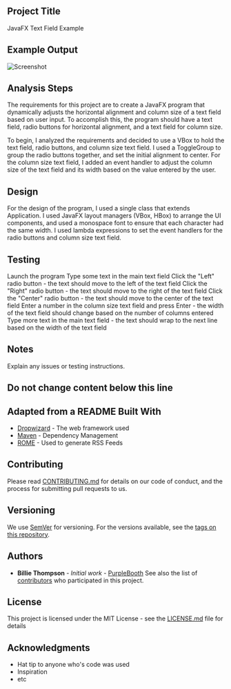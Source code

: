 ## Project Title
JavaFX Text Field Example

## Example Output
![Screenshot](url "Output.PNG")
## Analysis Steps
The requirements for this project are to create a JavaFX program that dynamically adjusts the horizontal alignment and column size of a text field based on user input. To accomplish this, the program should have a text field, radio buttons for horizontal alignment, and a text field for column size.

To begin, I analyzed the requirements and decided to use a VBox to hold the text field, radio buttons, and column size text field. I used a ToggleGroup to group the radio buttons together, and set the initial alignment to center. For the column size text field, I added an event handler to adjust the column size of the text field and its width based on the value entered by the user.

## Design
For the design of the program, I used a single class that extends Application. I used JavaFX layout managers (VBox, HBox) to arrange the UI components, and used a monospace font to ensure that each character had the same width. I used lambda expressions to set the event handlers for the radio buttons and column size text field.

## Testing
Launch the program
Type some text in the main text field
Click the "Left" radio button - the text should move to the left of the text field
Click the "Right" radio button - the text should move to the right of the text field
Click the "Center" radio button - the text should move to the center of the text field
Enter a number in the column size text field and press Enter - the width of the text field should change based on the number of columns entered
Type more text in the main text field - the text should wrap to the next line based on the width of the text field
## Notes
Explain any issues or testing instructions.
## Do not change content below this line
## Adapted from a README Built With
* [Dropwizard](http://www.dropwizard.io/1.0.2/docs/) - The web framework
used
* [Maven](https://maven.apache.org/) - Dependency Management
* [ROME](https://rometools.github.io/rome/) - Used to generate RSS Feeds
## Contributing
Please read
[CONTRIBUTING.md](https://gist.github.com/PurpleBooth/b24679402957c63ec426
) for details on our code of conduct, and the process for submitting pull
requests to us.
## Versioning
We use [SemVer](http://semver.org/) for versioning. For the versions
available, see the [tags on this
repository](https://github.com/your/project/tags).
## Authors
* **Billie Thompson** - *Initial work* -
[PurpleBooth](https://github.com/PurpleBooth)
See also the list of
[contributors](https://github.com/your/project/contributors) who
participated in this project.
## License
This project is licensed under the MIT License - see the
[LICENSE.md](LICENSE.md) file for details
## Acknowledgments
* Hat tip to anyone who's code was used
* Inspiration
* etc
